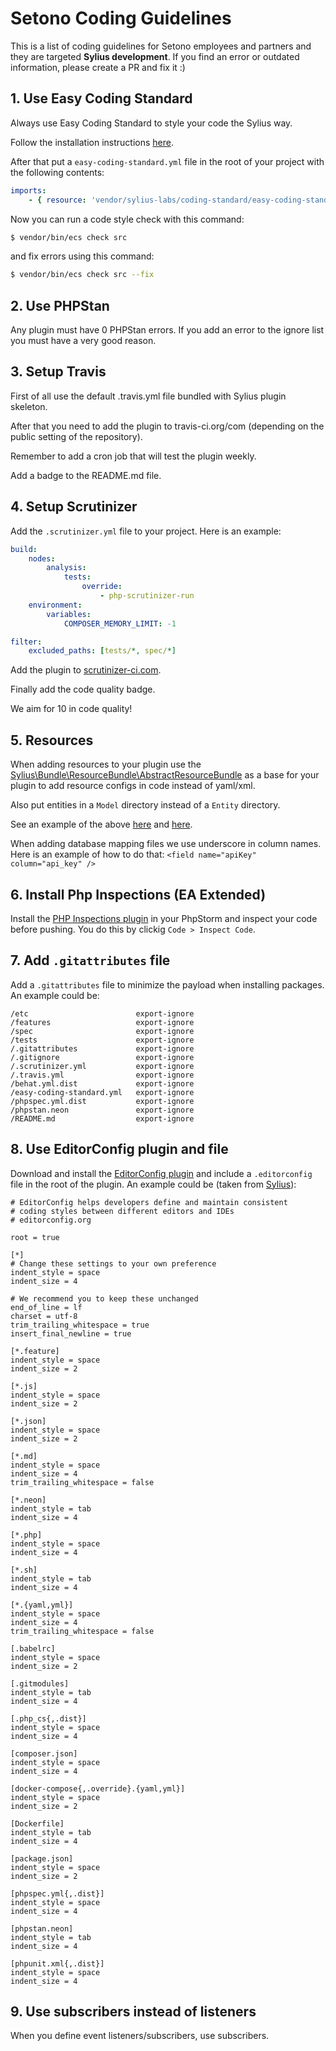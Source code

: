 # Setono Coding Guidelines
This is a list of coding guidelines for Setono employees and partners and they are targeted **Sylius development**. If you find an error or outdated information, please create a PR and fix it :)

## 1. Use Easy Coding Standard
Always use Easy Coding Standard to style your code the Sylius way.

Follow the installation instructions [here](https://github.com/Symplify/EasyCodingStandard).

After that put a `easy-coding-standard.yml` file in the root of your project with the following contents:

```yaml
imports:
    - { resource: 'vendor/sylius-labs/coding-standard/easy-coding-standard.yml' }
```

Now you can run a code style check with this command:

```bash
$ vendor/bin/ecs check src
```

and fix errors using this command:

```bash
$ vendor/bin/ecs check src --fix
```

## 2. Use PHPStan
Any plugin must have 0 PHPStan errors. If you add an error to the ignore list you must have a very good reason.

## 3. Setup Travis
First of all use the default .travis.yml file bundled with Sylius plugin skeleton.

After that you need to add the plugin to travis-ci.org/com (depending on the public setting of the repository).

Remember to add a cron job that will test the plugin weekly.

Add a badge to the README.md file.

## 4. Setup Scrutinizer
Add the `.scrutinizer.yml` file to your project. Here is an example:

```yaml
build:
    nodes:
        analysis:
            tests:
                override:
                    - php-scrutinizer-run
    environment:
        variables:
            COMPOSER_MEMORY_LIMIT: -1

filter:
    excluded_paths: [tests/*, spec/*]
```

Add the plugin to [scrutinizer-ci.com](https://scrutinizer-ci.com). 

Finally add the code quality badge.

We aim for 10 in code quality!

## 5. Resources
When adding resources to your plugin use the [Sylius\Bundle\ResourceBundle\AbstractResourceBundle](https://github.com/Sylius/Sylius/blob/master/src/Sylius/Bundle/ResourceBundle/AbstractResourceBundle.php) as a base for your plugin to add resource configs in code instead of yaml/xml.

Also put entities in a `Model` directory instead of a `Entity` directory.

See an example of the above [here](https://github.com/Setono/SyliusRedirectPlugin/blob/master/src/SetonoSyliusRedirectPlugin.php) and [here](https://github.com/Setono/SyliusRedirectPlugin/blob/master/src/DependencyInjection/Configuration.php).

When adding database mapping files we use underscore in column names. Here is an example of how to do that: `<field name="apiKey" column="api_key" />`

## 6. Install Php Inspections (EA Extended)
Install the [PHP Inspections plugin](https://github.com/kalessil/phpinspectionsea/blob/master/docs/getting-started.md) in your PhpStorm and inspect your code before pushing. You do this by clickig `Code > Inspect Code`.

## 7. Add `.gitattributes` file
Add a `.gitattributes` file to minimize the payload when installing packages. An example could be:

```text
/etc                        export-ignore
/features                   export-ignore
/spec                       export-ignore
/tests                      export-ignore
/.gitattributes             export-ignore
/.gitignore                 export-ignore
/.scrutinizer.yml           export-ignore
/.travis.yml                export-ignore
/behat.yml.dist             export-ignore
/easy-coding-standard.yml   export-ignore
/phpspec.yml.dist           export-ignore
/phpstan.neon               export-ignore
/README.md                  export-ignore
```

## 8. Use EditorConfig plugin and file
Download and install the [EditorConfig plugin](https://plugins.jetbrains.com/plugin/7294-editorconfig) and include a `.editorconfig` file in the root of the plugin. An example could be (taken from [Sylius](https://github.com/Sylius/Sylius-Standard/blob/master/.editorconfig)):
```text
# EditorConfig helps developers define and maintain consistent
# coding styles between different editors and IDEs
# editorconfig.org

root = true

[*]
# Change these settings to your own preference
indent_style = space
indent_size = 4

# We recommend you to keep these unchanged
end_of_line = lf
charset = utf-8
trim_trailing_whitespace = true
insert_final_newline = true

[*.feature]
indent_style = space
indent_size = 2

[*.js]
indent_style = space
indent_size = 2

[*.json]
indent_style = space
indent_size = 2

[*.md]
indent_style = space
indent_size = 4
trim_trailing_whitespace = false

[*.neon]
indent_style = tab
indent_size = 4

[*.php]
indent_style = space
indent_size = 4

[*.sh]
indent_style = tab
indent_size = 4

[*.{yaml,yml}]
indent_style = space
indent_size = 4
trim_trailing_whitespace = false

[.babelrc]
indent_style = space
indent_size = 2

[.gitmodules]
indent_style = tab
indent_size = 4

[.php_cs{,.dist}]
indent_style = space
indent_size = 4

[composer.json]
indent_style = space
indent_size = 4

[docker-compose{,.override}.{yaml,yml}]
indent_style = space
indent_size = 2

[Dockerfile]
indent_style = tab
indent_size = 4

[package.json]
indent_style = space
indent_size = 2

[phpspec.yml{,.dist}]
indent_style = space
indent_size = 4

[phpstan.neon]
indent_style = tab
indent_size = 4

[phpunit.xml{,.dist}]
indent_style = space
indent_size = 4
```

## 9. Use subscribers instead of listeners
When you define event listeners/subscribers, use subscribers. 